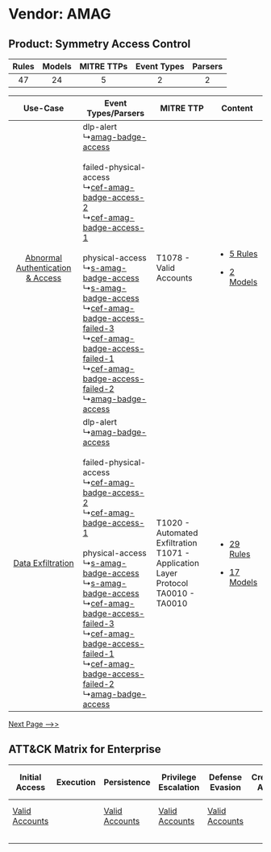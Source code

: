 Vendor: AMAG
============
Product: Symmetry Access Control
--------------------------------
| Rules | Models | MITRE TTPs | Event Types | Parsers |
|:-----:|:------:|:----------:|:-----------:|:-------:|
|  47   |   24   |     5      |      2      |    2    |

|    Use-Case    | Event Types/Parsers    | MITRE TTP    | Content    |
|:----:| ---- | ---- | ---- |
| [Abnormal Authentication & Access](../../../UseCases/uc_abnormal_authentication_&_access.md) |  dlp-alert<br> ↳[amag-badge-access](Ps/pC_amagbadgeaccess.md)<br><br> failed-physical-access<br> ↳[cef-amag-badge-access-2](Ps/pC_cefamagbadgeaccess2.md)<br> ↳[cef-amag-badge-access-1](Ps/pC_cefamagbadgeaccess1.md)<br><br> physical-access<br> ↳[s-amag-badge-access](Ps/pC_samagbadgeaccess.md)<br> ↳[s-amag-badge-access](Ps/pC_samagbadgeaccess.md)<br> ↳[cef-amag-badge-access-failed-3](Ps/pC_cefamagbadgeaccessfailed3.md)<br> ↳[cef-amag-badge-access-failed-1](Ps/pC_cefamagbadgeaccessfailed1.md)<br> ↳[cef-amag-badge-access-failed-2](Ps/pC_cefamagbadgeaccessfailed2.md)<br> ↳[amag-badge-access](Ps/pC_amagbadgeaccess.md)<br> | T1078 - Valid Accounts<br>    | [<ul><li>5 Rules</li></ul><ul><li>2 Models</li></ul>](RM/r_m_amag_symmetry_access_control_Abnormal_Authentication_&_Access.md) |
|    [Data Exfiltration](../../../UseCases/uc_data_exfiltration.md)    |  dlp-alert<br> ↳[amag-badge-access](Ps/pC_amagbadgeaccess.md)<br><br> failed-physical-access<br> ↳[cef-amag-badge-access-2](Ps/pC_cefamagbadgeaccess2.md)<br> ↳[cef-amag-badge-access-1](Ps/pC_cefamagbadgeaccess1.md)<br><br> physical-access<br> ↳[s-amag-badge-access](Ps/pC_samagbadgeaccess.md)<br> ↳[s-amag-badge-access](Ps/pC_samagbadgeaccess.md)<br> ↳[cef-amag-badge-access-failed-3](Ps/pC_cefamagbadgeaccessfailed3.md)<br> ↳[cef-amag-badge-access-failed-1](Ps/pC_cefamagbadgeaccessfailed1.md)<br> ↳[cef-amag-badge-access-failed-2](Ps/pC_cefamagbadgeaccessfailed2.md)<br> ↳[amag-badge-access](Ps/pC_amagbadgeaccess.md)<br> | T1020 - Automated Exfiltration<br>T1071 - Application Layer Protocol<br>TA0010 - TA0010<br> | [<ul><li>29 Rules</li></ul><ul><li>17 Models</li></ul>](RM/r_m_amag_symmetry_access_control_Data_Exfiltration.md)    |
[Next Page -->>](2_ds_amag_symmetry_access_control.md)

ATT&CK Matrix for Enterprise
----------------------------
| Initial Access                                                      | Execution | Persistence                                                         | Privilege Escalation                                                | Defense Evasion                                                     | Credential Access | Discovery | Lateral Movement | Collection | Command and Control                                                             | Exfiltration                                                                | Impact |
| ------------------------------------------------------------------- | --------- | ------------------------------------------------------------------- | ------------------------------------------------------------------- | ------------------------------------------------------------------- | ----------------- | --------- | ---------------- | ---------- | ------------------------------------------------------------------------------- | --------------------------------------------------------------------------- | ------ |
| [Valid Accounts](https://attack.mitre.org/techniques/T1078)<br><br> |           | [Valid Accounts](https://attack.mitre.org/techniques/T1078)<br><br> | [Valid Accounts](https://attack.mitre.org/techniques/T1078)<br><br> | [Valid Accounts](https://attack.mitre.org/techniques/T1078)<br><br> |                   |           |                  |            | [Application Layer Protocol](https://attack.mitre.org/techniques/T1071)<br><br> | [Automated Exfiltration](https://attack.mitre.org/techniques/T1020)<br><br> |        |